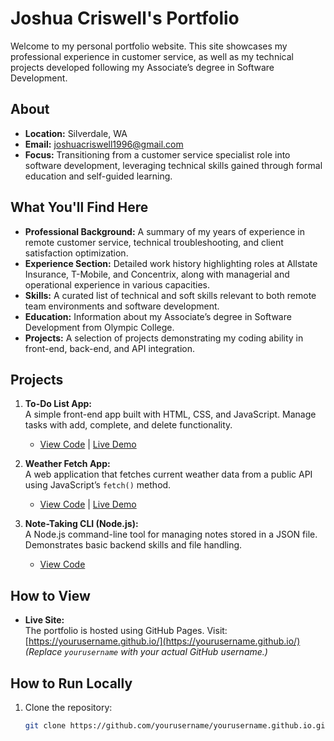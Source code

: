 # Joshua Criswell's Portfolio

Welcome to my personal portfolio website. This site showcases my professional experience in customer service, as well as my technical projects developed following my Associate’s degree in Software Development.

## About

- **Location:** Silverdale, WA
- **Email:** [joshuacriswell1996@gmail.com](mailto:joshuacriswell1996@gmail.com)
- **Focus:** Transitioning from a customer service specialist role into software development, leveraging technical skills gained through formal education and self-guided learning.

## What You'll Find Here

- **Professional Background:** A summary of my years of experience in remote customer service, technical troubleshooting, and client satisfaction optimization.
- **Experience Section:** Detailed work history highlighting roles at Allstate Insurance, T-Mobile, and Concentrix, along with managerial and operational experience in various capacities.
- **Skills:** A curated list of technical and soft skills relevant to both remote team environments and software development.
- **Education:** Information about my Associate’s degree in Software Development from Olympic College.
- **Projects:** A selection of projects demonstrating my coding ability in front-end, back-end, and API integration.

## Projects

1. **To-Do List App:**  
   A simple front-end app built with HTML, CSS, and JavaScript. Manage tasks with add, complete, and delete functionality.  
   - [View Code](https://github.com/yourusername/todo-list-app) | [Live Demo](https://yourusername.github.io/todo-list-app)

2. **Weather Fetch App:**  
   A web application that fetches current weather data from a public API using JavaScript’s `fetch()` method.  
   - [View Code](https://github.com/yourusername/weather-app) | [Live Demo](https://yourusername.github.io/weather-app)

3. **Note-Taking CLI (Node.js):**  
   A Node.js command-line tool for managing notes stored in a JSON file. Demonstrates basic backend skills and file handling.  
   - [View Code](https://github.com/yourusername/node-notes)

## How to View

- **Live Site:**  
  The portfolio is hosted using GitHub Pages. Visit: [https://yourusername.github.io/](https://yourusername.github.io/)  
  *(Replace `yourusername` with your actual GitHub username.)*

## How to Run Locally

1. Clone the repository:
   ```bash
   git clone https://github.com/yourusername/yourusername.github.io.git
